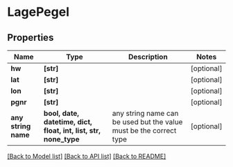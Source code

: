 # LagePegel


## Properties
Name | Type | Description | Notes
------------ | ------------- | ------------- | -------------
**hw** | **[str]** |  | [optional] 
**lat** | **[str]** |  | [optional] 
**lon** | **[str]** |  | [optional] 
**pgnr** | **[str]** |  | [optional] 
**any string name** | **bool, date, datetime, dict, float, int, list, str, none_type** | any string name can be used but the value must be the correct type | [optional]

[[Back to Model list]](../README.md#documentation-for-models) [[Back to API list]](../README.md#documentation-for-api-endpoints) [[Back to README]](../README.md)


